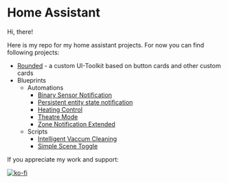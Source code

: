 # Home Assistant

Hi, there!

Here is my repo for my home assistant projects. For now you can find following projects:

- [Rounded](rounded/README.md) - a custom UI-Toolkit based on button cards and other custom cards
- Blueprints
  - Automations
    - [Binary Sensor Notification](blueprints/automation/panhans/binary_sensor_notification.yaml)
    - [Persistent entity state notification](blueprints/automation/panhans/entity_state_persistent_notification.yaml)
    - [Heating Control](blueprints/automation/panhans/heating_control.yaml)
    - [Theatre Mode](blueprints/automation/panhans/theatre_mode.yaml)
    - [Zone Notification Extended](blueprints/automation/panhans/zone_notification_extended.yaml)
  - Scripts
    - [Intelligent Vaccum Cleaning](blueprints/script/intelligent_vacuum_cleaning.yaml)
    - [Simple Scene Toggle](blueprints/script/scene_toggle.yaml)
   
If you appreciate my work and support:

[![ko-fi](https://ko-fi.com/img/githubbutton_sm.svg)](https://ko-fi.com/Q5Q3QEH52)
